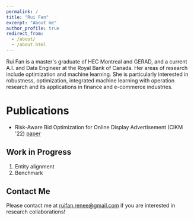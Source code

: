 ```yaml
---
permalink: /
title: "Rui Fan"
excerpt: "About me"
author_profile: true
redirect_from: 
  - /about/
  - /about.html
---
```


Rui Fan is a master's graduate of HEC Montreal and GERAD, and a current A.I. and Data Engineer at the Royal Bank of Canada. Her areas of research include optimization and machine learning. She is particularly interested in robustness, optimization, integrated machine learning with operation research and its applications in finance and e-commerce industries.

Publications
======
* Risk-Aware Bid Optimization for Online Display Advertisement (CIKM '22) [paper](https://dl.acm.org/doi/10.1145/3511808.3557436)

Work in Progress
------
1. Entity alignment
1. Benchmark

Contact Me
------
Please contact me at <ruifan.renee@gmail.com> if you are interested in research collaborations!
